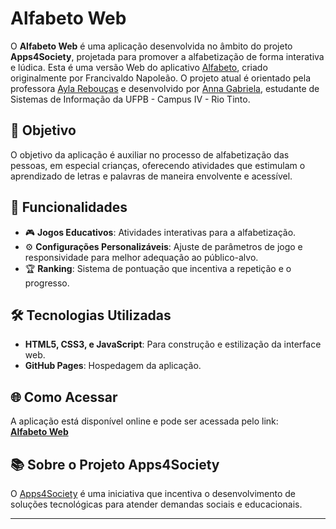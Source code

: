# Alfabeto Web

O **Alfabeto Web** é uma aplicação desenvolvida no âmbito do projeto **Apps4Society**, projetada para promover a alfabetização de forma interativa e lúdica. Esta é uma versão Web do aplicativo [Alfabeto](https://github.com/a4s-ufpb/Alfabeto), criado originalmente por Francivaldo Napoleão. O projeto atual é orientado pela professora [Ayla Rebouças](https://github.com/ayladebora) e desenvolvido por [Anna Gabriela](https://github.com/AnnaGabrielaMS), estudante de Sistemas de Informação da UFPB - Campus IV - Rio Tinto.

## 🎯 Objetivo

O objetivo da aplicação é auxiliar no processo de alfabetização das pessoas, em especial crianças, oferecendo atividades que estimulam o aprendizado de letras e palavras de maneira envolvente e acessível.

## 🚀 Funcionalidades

- 🎮 **Jogos Educativos**: Atividades interativas para a alfabetização.
- ⚙️ **Configurações Personalizáveis**: Ajuste de parâmetros de jogo e responsividade para melhor adequação ao público-alvo.
- 🏆 **Ranking**: Sistema de pontuação que incentiva a repetição e o progresso.

## 🛠️ Tecnologias Utilizadas

- **HTML5, CSS3, e JavaScript**: Para construção e estilização da interface web.
- **GitHub Pages**: Hospedagem da aplicação.

## 🌐 Como Acessar

A aplicação está disponível online e pode ser acessada pelo link:  
[**Alfabeto Web**](https://a4s-ufpb.github.io/Alfabeto_Web/)

## 📚 Sobre o Projeto Apps4Society

O [Apps4Society](https://apps4society.dcx.ufpb.br) é uma iniciativa que incentiva o desenvolvimento de soluções tecnológicas para atender demandas sociais e educacionais.

---
